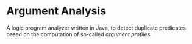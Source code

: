 # Argument Analysis
A logic program analyzer written in Java, to detect duplicate predicates based on the computation of so-called *argument profiles*. 